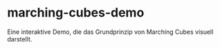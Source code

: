 # marching-cubes-demo
Eine interaktive Demo, die das Grundprinzip von Marching Cubes visuell darstellt.
